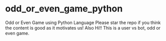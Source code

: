 # odd_or_even_game_python
Odd or Even Game using Python Language Please star the repo if you think the content is good as it motivates us!  Also Hi!!  This is a user vs bot, odd or even game.
